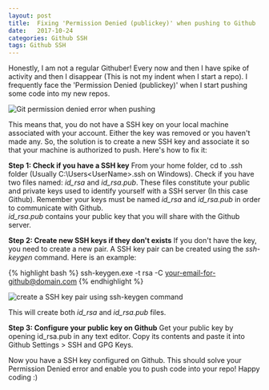 ```yaml
---
layout: post
title:  Fixing 'Permission Denied (publickey)' when pushing to Github
date:   2017-10-24
categories: Github SSH
tags: Github SSH
---
```


Honestly, I am not a regular Githuber! Every now and then I have spike of activity and then I disappear (This is not my indent when I start a repo). I frequently face the 'Permission Denied (publickey)' when I start pushing some code into my new repos. 

<img class="img-responsive image-center thumbnail" src="{{site.url}}/img/github/git-permission-denied-error.png" alt="Git permission denied error when pushing" />

This means that, you do not have a SSH key on your local machine associated with your account. Either the key was removed or you haven't made any. So, the solution is to create a new SSH key and associate it so that your machine is authorized to push. Here's how to fix it: 

**Step 1: Check if you have a SSH key**
From your home folder, cd to .ssh folder (Usually C:\Users\<UserName>\.ssh on Windows). Check if you have two files named: *id_rsa* and *id_rsa.pub*. These files constitute your public and private keys used to identify yourself with a SSH server (In this case Github). Remember your keys must be named *id_rsa* and *id_rsa.pub* in order to communicate with Github.  
*id_rsa.pub* contains your public key that you will share with the Github server. 

**Step 2: Create new SSH keys if they don't exists**
If you don't have the key, you need to create a new pair. A SSH key pair can be created using the *ssh-keygen* command. Here is an example: 

{% highlight bash %}
ssh-keygen.exe -t rsa -C your-email-for-github@domain.com
{% endhighlight %}

<img class="img-responsive image-center thumbnail" src="{{site.url}}/img/github/ssh-keygen.png" alt="create a SSH key pair using ssh-keygen command" />

This will create both *id_rsa* and *id_rsa.pub* files. 

**Step 3: Configure your public key on Github**
Get your public key by opening id_rsa.pub in any text editor. Copy its contents and paste it into Github Settings > SSH and GPG Keys.

Now you have a SSH key configured on Github. This should solve your Permission Denied error and enable you to push code into your repo! Happy coding :) 